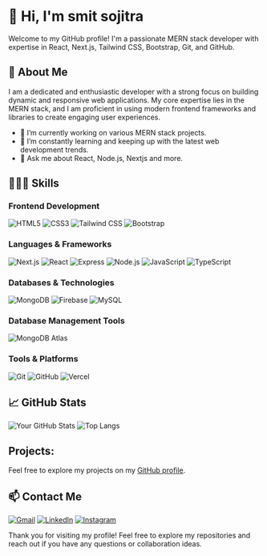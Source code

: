# 👋 Hi, I'm smit sojitra

Welcome to my GitHub profile! I'm a passionate MERN stack developer with expertise in React, Next.js, Tailwind CSS, Bootstrap, Git, and GitHub.

## 🚀 About Me

I am a dedicated and enthusiastic developer with a strong focus on building dynamic and responsive web applications. My core expertise lies in the MERN stack, and I am proficient in using modern frontend frameworks and libraries to create engaging user experiences.

- 🔭 I’m currently working on various MERN stack projects.
- 🌱 I’m constantly learning and keeping up with the latest web development trends.
- 💬 Ask me about React, Node.js, Nextjs and more.
  
## 👨🏻‍💻 Skills

### Frontend Development

![HTML5](https://img.shields.io/badge/-HTML5-E34F26?style=for-the-badge&logo=html5&logoColor=white)
![CSS3](https://img.shields.io/badge/-CSS3-1572B6?style=for-the-badge&logo=css3&logoColor=white)
![Tailwind CSS](https://img.shields.io/badge/-Tailwind%20CSS-38B2AC?style=for-the-badge&logo=tailwind-css&logoColor=white)
![Bootstrap](https://img.shields.io/badge/-Bootstrap-563D7C?style=for-the-badge&logo=bootstrap&logoColor=white)

### Languages & Frameworks

![Next.js](https://img.shields.io/badge/-Next.js-000000?style=for-the-badge&logo=next.js&logoColor=white)
![React](https://img.shields.io/badge/-React-61DAFB?style=for-the-badge&logo=react&logoColor=black)
![Express](https://img.shields.io/badge/-Express-000000?style=for-the-badge&logo=express&logoColor=white)
![Node.js](https://img.shields.io/badge/-Node.js-339933?style=for-the-badge&logo=node.js&logoColor=white)
![JavaScript](https://img.shields.io/badge/-JavaScript-F7DF1E?style=for-the-badge&logo=javascript&logoColor=black)
![TypeScript](https://img.shields.io/badge/-TypeScript-007ACC?style=for-the-badge&logo=typescript&logoColor=white)

### Databases & Technologies

![MongoDB](https://img.shields.io/badge/-MongoDB-47A248?style=for-the-badge&logo=mongodb&logoColor=white)
![Firebase](https://img.shields.io/badge/-Firebase-FFCA28?style=for-the-badge&logo=firebase&logoColor=black)
![MySQL](https://img.shields.io/badge/-MySQL-4479A1?style=for-the-badge&logo=mysql&logoColor=white)

### Database Management Tools

![MongoDB Atlas](https://img.shields.io/badge/-MongoDB%20Atlas-47A248?style=for-the-badge&logo=mongodb&logoColor=white)

### Tools & Platforms

![Git](https://img.shields.io/badge/-Git-F05032?style=for-the-badge&logo=git&logoColor=white)
![GitHub](https://img.shields.io/badge/-GitHub-181717?style=for-the-badge&logo=github&logoColor=white)
![Vercel](https://img.shields.io/badge/-Vercel-000000?style=for-the-badge&logo=vercel&logoColor=white)

## 📈 GitHub Stats

![Your GitHub Stats](https://github-readme-streak-stats.herokuapp.com/?user=smit-sojitra&theme=radical)
![Top Langs](https://github-readme-stats.vercel.app/api/top-langs/?username=smit-sojitra&layout=compact&theme=radical)

## Projects:

Feel free to explore my projects on my [GitHub profile](https://github.com/smit-sojitra).

## 📫 Contact Me

[![Gmail](https://img.shields.io/badge/Gmail-D14836?style=for-the-badge&logo=gmail&logoColor=white)](mailto:smitsojitra810@gmail.com)
[![LinkedIn](https://img.shields.io/badge/LinkedIn-0077B5?style=for-the-badge&logo=linkedin&logoColor=white)](https://www.linkedin.com/in/smit-sojitra-a101922a6/)
[![Instagram](https://img.shields.io/badge/Instagram-%23E4405F.svg?style=for-the-badge&logo=Instagram&logoColor=white)](https://www.instagram.com/smit._sojitra/)

Thank you for visiting my profile! Feel free to explore my repositories and reach out if you have any questions or collaboration ideas.
